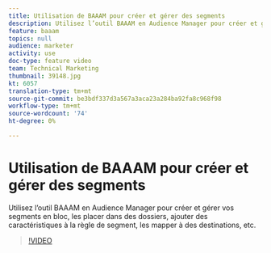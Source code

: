 ```yaml
---
title: Utilisation de BAAAM pour créer et gérer des segments
description: Utilisez l’outil BAAAM en Audience Manager pour créer et gérer vos segments en bloc, les placer dans des dossiers, ajouter des caractéristiques à la règle de segment, les mapper à des destinations, etc.
feature: baaam
topics: null
audience: marketer
activity: use
doc-type: feature video
team: Technical Marketing
thumbnail: 39148.jpg
kt: 6057
translation-type: tm+mt
source-git-commit: be3bdf337d3a567a3aca23a284ba92fa8c968f98
workflow-type: tm+mt
source-wordcount: '74'
ht-degree: 0%

---
```



# Utilisation de BAAAM pour créer et gérer des segments

Utilisez l’outil BAAAM en Audience Manager pour créer et gérer vos segments en bloc, les placer dans des dossiers, ajouter des caractéristiques à la règle de segment, les mapper à des destinations, etc.

>[!VIDEO](https://video.tv.adobe.com/v/39148/?quality=12&learn=on)
